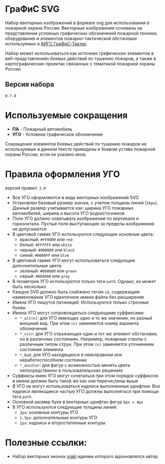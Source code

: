 # ГраФиС SVG
Набор векторных изображений в формате svg для использования в пожарной охране России. Векторные изображения основаны на представлении условных графических обозначений пожарной техники, оборудования и элементов пожарно-тактической обстановки используемых в [АИГС ГраФиС-Тактик](https://graphicalfiresets.ru).

Набор может использоваться как источник графических элементов в веб-представлениях боевых действий по тушению пожаров, а также в картографических проектах связанных с тематикой пожарной охраны России.

## Версия набора

`0.7.0`

# Используемые сокращения

 - **ПА** - Пожарный автомобиль
 - **УГО** - Условное графическое обозначение

Сокращения элементов боевых действий по тушению пожаров не используемые в данном тексте приведены в боевом уставе пожарной охраны России, если не указано иное.


# Правила оформления УГО

*версия правил: `1.0`*

- Все УГО оформляются в виде векторных изображений SVG
- Установлен базовый размер значка, с учетом толщины линий (`16px`). Данный размер учитывается как: ширина УГО пожарных автомобилей, ширина и высота УГО водоисточников
- Поле УГО должно охватывать изображение по вертикали и горизонтали. Пустые поля выступающие за пределы изображения не допускаются
- В цветовой гамме УГО используются следующие основные цвета:
    - красный: `#FF0000` или `red`
    - белый: `#FFFFFF` или `white`
    - черный: `#000000` или `black`
    - синий: `#0000FF` или `blue`
- В цветовой гамме УГО могут использоваться следующие дополнительные цвета:
    - зеленый: `#008000` или `green`
    - серый: `#808080` или `gray`
- В геометрии УГО используются только теги `path`. Однако, их может быть несколько
- Каждое SVG должно быть снабжено тегом `id`, содержащим наименование УГО идентичное имени файла без расширения
- Имена УГО пишутся латиницей. Используются только строчные буквы
- Имена УГО могут сопровождаться следующими суффиксами:
    - `*_alt(n)`: для УГО имеющих одно и то же значение, но разный внешний вид. При этом `(n)` заменяется номер варианта обозначения
    - `*_v(n)`: для УГО отражающих один и тот же элемент обстановки, но в различных состояниях. Например, пожарные стволы с различным типом струи. При этом `(n)` заменяется уточнением состояния элемента
    - `*_bad`: для УГО находящихся в неисправном или неработоспособном состоянии
    - `*_uncolor`: для фигур с возможностью менять цвета непосредственно в пользовательских решениях
- Суффиксы имен УГО могут сочетаться при этом порядок суффиксов в имени должен быть такой же как они перечислены выше
- В УГО не могут использоваться надписи выполненные шрифтом. Все надписи являющиеся частью УГО должны выполняться при помощи тега `path`
- Основной размер букв в векторных шрифтах фигур `6px х 4px`
- В УГО используются следующие толщины линий:
    - `2px`: основные контуры УГО
    - `1.5px`: дополнительные контуры УГО
    - `1px`: надписи и второстепенные контуры


# Полезные ссылки:

* Набор векторных иконок [maki](https://github.com/mapbox/maki) идеями которого вдохновлялся автор